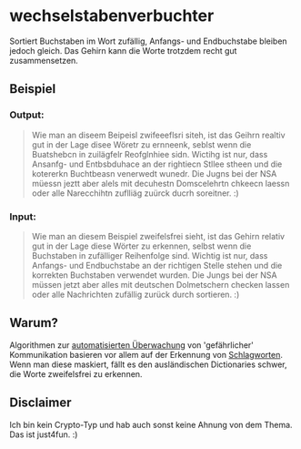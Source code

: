 wechselstabenverbuchter
=======================

Sortiert Buchstaben im Wort zufällig, Anfangs- und Endbuchstabe bleiben jedoch gleich. Das Gehirn kann die Worte trotzdem recht gut zusammensetzen.

## Beispiel

### Output:

> Wie man an diseem Beipeisl zwifeeeflsri siteh, ist das Geihrn realtiv gut in der Lage disee Wöretr zu ernneenk, seblst wenn die Buatshebcn in zuilägfelr Reofglnhiee sidn. Wictihg ist nur, dass Ansanfg- und Entbsbduhace an der rightiecn Stllee stheen und die kotererkn Buchtbeasn venerwedt wunedr. Die Jugns bei der NSA müessn jeztt aber alels mit decuhestn Domscelehrtn chkeecn laessn oder alle Narecchihtn zuflliäg zuürck ducrh soreitner. :)


### Input:

> Wie man an diesem Beispiel zweifelsfrei sieht, ist das Gehirn relativ gut in der Lage diese Wörter zu erkennen, selbst wenn die Buchstaben in zufälliger Reihenfolge sind. Wichtig ist nur, dass Anfangs- und Endbuchstabe an der richtigen Stelle stehen und die korrekten Buchstaben verwendet wurden. Die Jungs bei der NSA müssen jetzt aber alles mit deutschen Dolmetschern checken lassen oder alle Nachrichten zufällig zurück durch sortieren. :)

## Warum?

Algorithmen zur [automatisierten Überwachung](http://christian-grasse.net/automatisierte-uberwachung-und-die-wechselwirkung-zwischen-mensch-und-maschine/) von 'gefährlicher' Kommunikation basieren vor allem auf der Erkennung von [Schlagworten](http://www.nsahaiku.net/terms.html). Wenn man diese maskiert, fällt es den ausländischen Dictionaries schwer, die Worte zweifelsfrei zu erkennen.

## Disclaimer

Ich bin kein Crypto-Typ und hab auch sonst keine Ahnung von dem Thema. Das ist just4fun. :)
